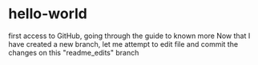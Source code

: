 # hello-world
first access to GitHub, going through the guide to known more
Now that I have created a new branch, let me attempt to edit file and commit the changes on this "readme_edits" branch
